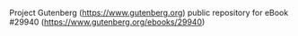 Project Gutenberg (https://www.gutenberg.org) public repository for eBook #29940 (https://www.gutenberg.org/ebooks/29940)
